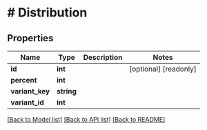 # # Distribution

## Properties

Name | Type | Description | Notes
------------ | ------------- | ------------- | -------------
**id** | **int** |  | [optional] [readonly]
**percent** | **int** |  |
**variant_key** | **string** |  |
**variant_id** | **int** |  |

[[Back to Model list]](../../README.md#models) [[Back to API list]](../../README.md#endpoints) [[Back to README]](../../README.md)
